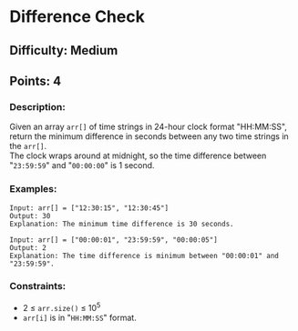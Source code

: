 # Difference Check
## Difficulty: Medium
## Points: 4
### Description:
Given an array `arr[]` of time strings in 24-hour clock format "HH:MM:SS", return the minimum difference in seconds between any two time strings in the `arr[]`.  
The clock wraps around at midnight, so the time difference between "`23:59:59`" and "`00:00:00`" is 1 second.

### Examples:
```
Input: arr[] = ["12:30:15", "12:30:45"]
Output: 30
Explanation: The minimum time difference is 30 seconds.
```
```
Input: arr[] = ["00:00:01", "23:59:59", "00:00:05"]
Output: 2
Explanation: The time difference is minimum between "00:00:01" and "23:59:59".
```

### Constraints:
- 2 ≤ `arr.size()` ≤ 10<sup>5</sup>
- `arr[i]` is in "`HH:MM:SS`" format.

